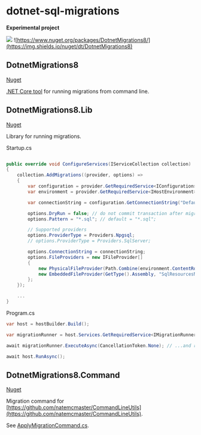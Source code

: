 # dotnet-sql-migrations

**Experimental project**

![](https://github.com/amityagov/dotnet-sql-migrations/workflows/build/badge.svg)
![https://www.nuget.org/packages/DotnetMigrations8/](https://img.shields.io/nuget/dt/DotnetMigrations8)

## DotnetMigrations8
[Nuget](https://www.nuget.org/packages/DotnetMigrations8)

[.NET Core tool](https://docs.microsoft.com/en-us/dotnet/core/tools/global-tools) for running migrations from command line.

## DotnetMigrations8.Lib
[Nuget](https://www.nuget.org/packages/DotnetMigrations8.Lib)

Library for running migrations.

Startup.cs
``` csharp

public override void ConfigureServices(IServiceCollection collection)
{
	collection.AddMigrations((provider, options) =>
	{
		var configuration = provider.GetRequiredService<IConfiguration>();
		var environment = provider.GetRequiredService<IHostEnvironment>();

		var connectionString = configuration.GetConnectionString("Default");

		options.DryRun = false; // do not commit transaction after migrations applied, default = false
		options.Pattern = "*.sql"; // default = "*.sql";

		// Supported providers
		options.ProviderType = Providers.Npgsql;
		// options.ProviderType = Providers.SqlServer;

		options.ConnectionString = connectionString;
		options.FileProviders = new IFileProvider[]
		{
			new PhysicalFileProvider(Path.Combine(environment.ContentRootPath, "sql")), // folder
			new EmbeddedFileProvider(GetType().Assembly, "SqlResourcesNamespace") // embedded sql files
		};
	});

	...
}
```

Program.cs
``` csharp
var host = hostBuilder.Build();

var migrationRunner = host.Services.GetRequiredService<IMigrationRunner>(); // Get service...

await migrationRunner.ExecuteAsync(CancellationToken.None); // ...and run migrations

await host.RunAsync();
```

## DotnetMigrations8.Command
[Nuget](https://www.nuget.org/packages/DotnetMigrations8.Command)

Migration command for [https://github.com/natemcmaster/CommandLineUtils](https://github.com/natemcmaster/CommandLineUtils).

See [ApplyMigrationCommand.cs](./DotnetMigrations.Command/ApplyMigrationCommand.cs).
